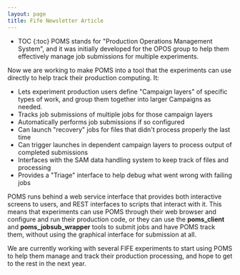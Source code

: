 ```yaml
---
layout: page
title: Fife Newsletter Article
---
```

* TOC
{:toc}
POMS stands for "Production Operations Management System", and it was initially developed for the OPOS group to help them effectively manage job submissions for multiple experiments.

Now we are working to make POMS into a tool that the experiments can use directly to help track their production computing. It:

* Lets experiment production users define "Campaign layers" of specific types of work, and group them together into larger Campaigns as needed.
* Tracks job submissions of multiple jobs for those campaign layers
* Automatically performs job submissions if so configured
* Can launch "recovery" jobs for files that didn't process properly the last time
* Can trigger launches in dependent campaign layers to process output of completed submissions
* Interfaces with the SAM data handling system to keep track of files and processing
* Provides a "Triage" interface to help debug what went wrong with failing jobs

POMS runs behind a web service interface that provides both interactive screens to users, and REST interfaces to scripts that interact with it. This means that experiments can use POMS through their web browser and configure and run their production code, or they can use the **poms_client** and **poms_jobsub_wrapper** tools to submit jobs and have POMS track them, without using the graphical interface for submission at all.

We are currently working with several FIFE experiments to start using POMS to help them manage and track their production processing, and hope to get to the rest in the next year.